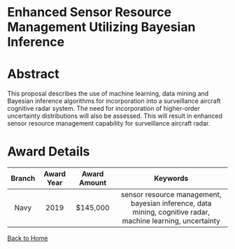 
Enhanced Sensor Resource Management Utilizing Bayesian Inference
================================================================

# Abstract


This proposal describes the use of machine learning, data mining and Bayesian inference algorithms for incorporation into a surveillance aircraft cognitive radar system. The need for incorporation of higher-order uncertainty distributions will also be assessed. This will result in enhanced sensor resource management capability for surveillance aircraft radar.  

# Award Details

|Branch|Award Year|Award Amount|Keywords|
| :---: | :---: | :---: | :---: |
|Navy|2019|$145,000|sensor resource management, bayesian inference, data mining, cognitive radar, machine learning, uncertainty|
  
  


[Back to Home](https://github.com/chrischow/dod_sbir_awards/Reports/JH/#2134)